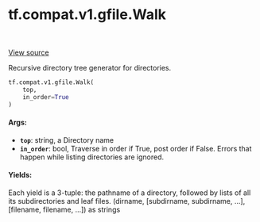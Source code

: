 <div itemscope itemtype="http://developers.google.com/ReferenceObject">
<meta itemprop="name" content="tf.compat.v1.gfile.Walk" />
<meta itemprop="path" content="Stable" />
</div>

# tf.compat.v1.gfile.Walk

<!-- Insert buttons -->

<table class="tfo-notebook-buttons tfo-api" align="left">
</table>

<a target="_blank" href="/code/stable/tensorflow/python/lib/io/file_io.py">View source</a>



<!-- Start diff -->
Recursive directory tree generator for directories.

``` python
tf.compat.v1.gfile.Walk(
    top,
    in_order=True
)
```



<!-- Placeholder for "Used in" -->


#### Args:


* <b>`top`</b>: string, a Directory name
* <b>`in_order`</b>: bool, Traverse in order if True, post order if False.  Errors that
  happen while listing directories are ignored.


#### Yields:

Each yield is a 3-tuple:  the pathname of a directory, followed by lists of
all its subdirectories and leaf files.
(dirname, [subdirname, subdirname, ...], [filename, filename, ...])
as strings

